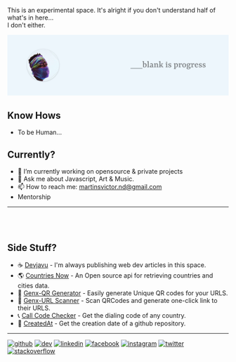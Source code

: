 This is an experimental space. It's alright if you don't understand half of what's in here... <br>I don't either.

<img width="600" height="auto" src="https://raw.githubusercontent.com/MartinsOnuoha/MartinsOnuoha/master/media/banner.png">

<!-- <a href="https://www.buymeacoffee.com/martinsvicF" target="_blank"><img src="https://cdn.buymeacoffee.com/buttons/v2/default-yellow.png" alt="Buy Me A Coffee" style="height: 60px !important;width: 217px !important;" ></a> -->

## Know Hows

- To be Human...

## Currently?

- 🔭 I’m currently working on opensource & private projects
- 💬 Ask me about Javascript, Art & Music.
- 📫 How to reach me: martinsvictor.nd@gmail.com
- Mentorship 


<hr style="margin-bottom: 5rem">

## Side Stuff?

- ☕ [Devjavu](https://devjavu.space) - I'm always publishing web dev articles in this space.
- 🌎 [Countries Now](https://countriesnow.space/) -  An Open source api for retrieving countries and cities data.
- 🔐 [Genx-QR Generator](https://genxqrcode.web.app/) - Easily generate Unique QR codes for your URLS.
- 📠 [Genx-URL Scanner](https://genxscanner.web.app/) - Scan QRCodes and generate one-click link to their URLS.
- 📞 [Call Code Checker](https://call-code-checker.surge.sh/) - Get the dialing code of any country.
- 📅 [CreatedAt](https://github.com/MartinsOnuoha/created_at) - Get the creation date of a github repository.


<hr>

[<img src='https://cdn.jsdelivr.net/npm/simple-icons@3.0.1/icons/github.svg' alt='github' height='20'>](https://github.com/MartinsOnuoha)  [<img src='https://cdn.jsdelivr.net/npm/simple-icons@3.0.1/icons/dev-dot-to.svg' alt='dev' height='20'>](https://dev.to/martinsonuoha)  [<img src='https://cdn.jsdelivr.net/npm/simple-icons@3.0.1/icons/linkedin.svg' alt='linkedin' height='20'>](https://www.linkedin.com/in/victor-onuoha-martins/)  [<img src='https://cdn.jsdelivr.net/npm/simple-icons@3.0.1/icons/facebook.svg' alt='facebook' height='20'>](https://www.facebook.com/phatOnuoha)  [<img src='https://cdn.jsdelivr.net/npm/simple-icons@3.0.1/icons/instagram.svg' alt='instagram' height='20'>](https://www.instagram.com/__renaissancehumanist/)  [<img src='https://cdn.jsdelivr.net/npm/simple-icons@3.0.1/icons/twitter.svg' alt='twitter' height='20'>](https://twitter.com/OnuohaOfficial)  [<img src='https://cdn.jsdelivr.net/npm/simple-icons@3.0.1/icons/stackoverflow.svg' alt='stackoverflow' height='20'>](https://stackoverflow.com/users/6948483/martinsonuoha)
